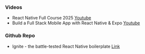 ### Videos

- React Native Full Course 2025 [Youtube](https://youtu.be/J50gwzwLvAk?si=3eoy1v2dEDAxyQSt)
- Build a Full Stack Mobile App with React Native & Expo [Youtube](https://youtu.be/fLIl6jypzkI?si=lgzHGTY1ewmwRXf1)

### Github Repo

- Ignite - the battle-tested React Native boilerplate [Link](https://github.com/infinitered/ignite)